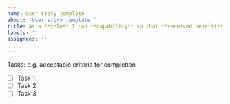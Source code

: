 ```yaml
---
name: User story template
about: 'User story template '
title: As a **role** I can **capability** so that **received benefit**
labels: ''
assignees: ''

---
```


Tasks: e.g. acceptable criteria for completion
- [ ] Task 1
- [ ] Task 2
- [ ] Task 3
